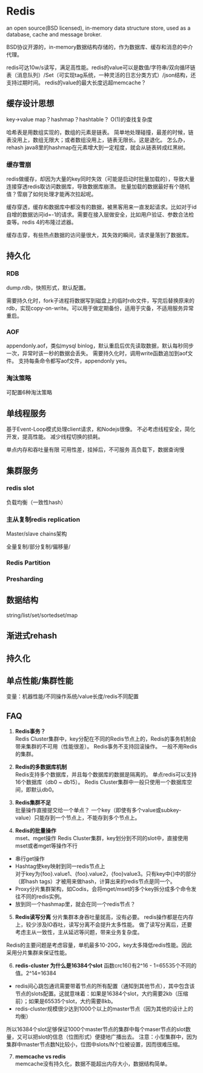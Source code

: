 # Redis
an open source(BSD licensed), in-memory data structure store, used as a database, cache and message broker.

BSD协议开源的，in-memory数据结构存储的，作为数据库、缓存和消息的中介代理。


redis可达10w/s读写，满足高性能。redis的value可以是数值/字符串/双向循环链表（消息队列）/Set（可实现tag系统，一种灵活的日志分类方式）/json结构，还支持过期时间。
redis的value的最大长度远超memcache？

## 缓存设计思想
key->value
map？hashmap？hashtable？
O(1)的查找复杂度

哈希表是用数组实现的，数组的元素是链表。
简单地处理碰撞，最差的时候，链表没用上，数组无限大；或者数组没用上，链表无限长。这是退化。
怎么办，rehash
java8里的hashmap在元素增大到一定程度，就会从链表转成红黑树。

### 缓存雪崩
redis做缓存，却因为大量的key同时失效（可能是启动时批量加载的），导致大量连接穿透redis取访问数据库，导致数据库崩溃。
批量加载的数据最好有个随机值？雪崩了如何处理才能再次拉起呢。

缓存穿透，缓存和数据库中都没有的数据，被黑客用来一直发起请求。比如对于id自增的数据访问id=-1的请求。需要在接入层做安全，比如用户验证、参数合法检查等。redis 4的布隆过滤器。

缓存击穿，有些热点数据的访问量很大，其失效的瞬间，请求量落到了数据库。

## 持久化
### RDB
dump.rdb，快照形式，默认配置。

需要持久化时，fork子进程将数据写到磁盘上的临时rdb文件，写完后替换原来的rdb，实现copy-on-write。可以用于做定期备份，适用于灾备，不适用服务异常重启。

### AOF
appendonly.aof，类似mysql binlog，默认重启后优先读取数据，默认每秒同步一次，异常时该一秒的数据会丢失。
需要持久化时，调用write函数追加到aof文件。
支持每条命令都写aof文件，appendonly yes。
### 淘汰策略
可配置6种淘汰策略

## 单线程服务
基于Event-Loop模式处理client请求，和Nodejs很像。
不必考虑线程安全，简化开发，提高性能。
减少线程切换的损耗。

单点内存和吞吐量有限
可用性差，挂掉后，不可服务
高负载下，数据查询慢

## 集群服务
### redis slot
负载均衡（一致性hash）

### 主从复制redis replication
Master/slave chains架构

全量复制/部分复制/偏移量/

### Redis Partition

### Presharding

## 数据结构
string/list/set/sortedset/map


## 渐进式rehash

## 持久化

## 单点性能/集群性能
变量：机器性能/不同操作系统/value长度/redis不同配置

## FAQ
1. **Redis事务？**  
Redis Cluster集群中，key分配在不同的Redis节点上的，Redis的事务机制会带来集群的不可用（性能很差）。
Redis事务不支持回滚操作。
一般不用Redis的集群。

2. **Redis的多数据库机制**  
Redis支持多个数据库，并且每个数据库的数据是隔离的。
单点redis可以支持16个数据库（db0 ~ db15）。
Redis Cluster集群中一般只使用一个数据库空间，即默认db0。

3. **Redis集群不足**  
批量操作直接提交给一个单点？
一个key（即使有多个value或subkey-value）只能存到一个节点上，不能存到多个节点上。

4.  **Redis的批量操作**  
mset、mget操作
Redis Cluster集群，key划分到不同的slot中，直接使用mset或者mget等操作不行

+ 串行get操作
+ Hashtag使key映射到同一redis节点上  
对于key为{foo}.value1、{foo}.value2，{foo}value3。只有key中{}中的部分（即hash tags）才被用来做hash，计算出来的redis节点是同一个。
+ Proxy分片集群架构，如Codis，会将mget/mset的多个key拆分成多个命令发往不同的redis实例。
+ 放到同一个hashmap里，就会在同一个redis节点？

5. **Redis读写分离**
分片集群本身吞吐量就高，没有必要。
redis操作都是在内存上，较少涉及IO吞吐，读写分离不会提升太多性能。
做了读写分离后，还要考虑主从一致性，主从延迟等问题，带来业务复杂度。

Redis的主要问题是考虑容量，单机最多10-20G，key太多降低redis性能。因此采用分片集群来保证性能。

6. **redis-cluster 为什么是16384个slot**
函数crc16()有2^16 - 1=65535个不同的值。2^14=16384
+ redis间心跳包通讯需要带着节点的所有配置（通知到其他节点），其中包含该节点的slots配置。这就意味着：如果是16384个slot，大约需要2kb（压缩前）；如果是65535个slot，大约需要8kb。
+ redis-cluster规模很少达到1000个以上的master节点（因为其他的设计上的均衡）

所以16384个slot足够保证1000个master节点的集群中每个maser节点的slot数量，又可以把slot的信息（位图形式）便捷地广播出去。
注意：小型集群中，因为集群中master节点数N比较小，位图中slots/N个位被设置，因而很难压缩。

7. **memcache vs redis**  
memcache没有持久化，数据不能超出内存大小，数据结构简单。

